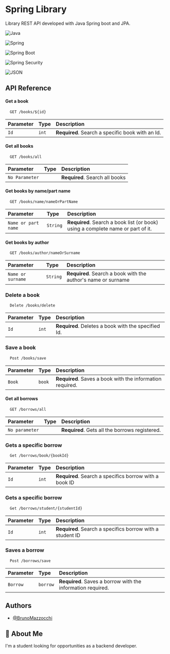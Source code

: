 # Spring Library

Library REST API developed with Java Spring boot and JPA. 




![Java](https://img.shields.io/static/v1?style=for-the-badge&message=Java&color=007396&logo=Java&logoColor=FFFFFF&label=)

![Spring](https://img.shields.io/static/v1?style=for-the-badge&message=Spring&color=6DB33F&logo=Spring&logoColor=FFFFFF&label=)

![Spring Boot](https://img.shields.io/static/v1?style=for-the-badge&message=Spring+Boot&color=6DB33F&logo=Spring+Boot&logoColor=FFFFFF&label=)

![Spring Security](https://img.shields.io/static/v1?style=for-the-badge&message=Spring+Security&color=6DB33F&logo=Spring+Security&logoColor=FFFFFF&label=)

![JSON](https://img.shields.io/static/v1?style=for-the-badge&message=JSON&color=000000&logo=JSON&logoColor=FFFFFF&label=)

## API Reference

#### Get a book

```http
  GET /books/${id}
```

| Parameter | Type     | Description                |
| :-------- | :------- | :------------------------- |
| `Id` | `int` | **Required**. Search a specific book with an Id.

#### Get all books

```http
  GET /books/all
```

| Parameter | Type     | Description                       |
| :-------- | :------- | :-------------------------------- |
| `No Parameter`      |  | **Required**. Search all books |

#### Get books by name/part name

```http
  GET /books/name/nameOrPartName
```

| Parameter           | Type     | Description                                                                     |
|:--------------------| :------- |:--------------------------------------------------------------------------------|
| `Name or part name` | `String` | **Required**. Search a book list (or book) using a complete name or part of it. |


#### Get books by author

```http
  GET /books/author/nameOrSurname
```

| Parameter | Type     | Description                       |
| :-------- | :------- | :-------------------------------- |
| `Name or surname`      | `String` | **Required**. Search a book with the author's name or surname |

### Delete a book
```http
  Delete /books/delete
```

| Parameter | Type     | Description                       |
| :-------- | :------- | :-------------------------------- |
| `Id`      | `int` | **Required**. Deletes a book with the specified Id. |


### Save a book
```http
  Post /books/save
```

| Parameter | Type     | Description                       |
| :-------- | :------- | :-------------------------------- |
| `Book`      | `book` | **Required**. Saves a book with the information required. |



#### Get all borrows

```http
  GET /borrows/all
```

| Parameter | Type     | Description                |
| :-------- | :------- | :------------------------- |
| `No parameter` |  | **Required**.  Gets all the borrows registered.

### Gets a specific borrow
```http
  Get /borrows/book/{bookId}
```

| Parameter | Type     | Description                       |
| :-------- | :------- | :-------------------------------- |
| `Id`      | `int` | **Required**. Search a specifics borrow with a book ID |

### Gets a specific borrow
```http
  Get /borrows/student/{studentId}
```

| Parameter | Type     | Description                       |
| :-------- | :------- | :-------------------------------- |
| `Id`      | `int` | **Required**. Search a specifics borrow with a student ID |

### Saves a borrow
```http
  Post /borrows/save
```

| Parameter | Type     | Description                       |
| :-------- | :------- | :-------------------------------- |
| `Borrow`      | `borrow` | **Required**. Saves a borrow with the information required.|

## Authors

- [@BrunoMazzocchi](https://www.github.com/BrunoMazzocchi)


## 🚀 About Me
I'm a student looking for opportunities as a backend developer.

